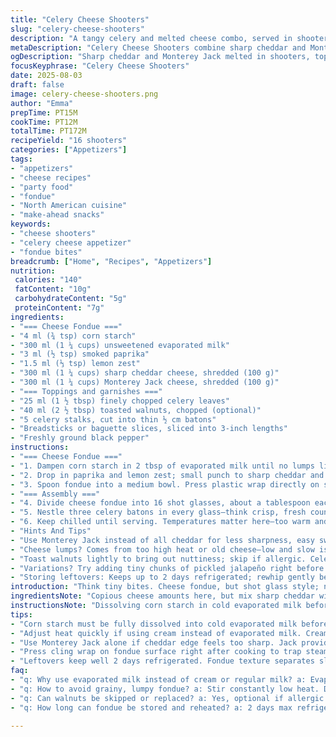 ```yaml
---
title: "Celery Cheese Shooters"
slug: "celery-cheese-shooters"
description: "A tangy celery and melted cheese combo, served in shooter glasses for bite-sized enjoyment. Uses evaporated milk and corn starch with cheddar and Monterey Jack cheeses, spiced subtly with smoked paprika and lemon zest, topped with fresh celery and toasted walnuts. Served chilled with crunchy breadsticks and crisp celery batons for dipping."
metaDescription: "Celery Cheese Shooters combine sharp cheddar and Monterey Jack cheeses chilled in shooters with paprika, lemon zest, walnuts, and fresh celery for crunchy bites."
ogDescription: "Sharp cheddar and Monterey Jack melted in shooters, topped with celery leaves, walnuts, and fresh batons. Cool, creamy, tangy bites with bold smoky-paprika notes."
focusKeyphrase: "Celery Cheese Shooters"
date: 2025-08-03
draft: false
image: celery-cheese-shooters.png
author: "Emma"
prepTime: PT15M
cookTime: PT12M
totalTime: PT172M
recipeYield: "16 shooters"
categories: ["Appetizers"]
tags:
- "appetizers"
- "cheese recipes"
- "party food"
- "fondue"
- "North American cuisine"
- "make-ahead snacks"
keywords:
- "cheese shooters"
- "celery cheese appetizer"
- "fondue bites"
breadcrumb: ["Home", "Recipes", "Appetizers"]
nutrition: 
 calories: "140"
 fatContent: "10g"
 carbohydrateContent: "5g"
 proteinContent: "7g"
ingredients:
- "=== Cheese Fondue ==="
- "4 ml (¾ tsp) corn starch"
- "300 ml (1 ¼ cups) unsweetened evaporated milk"
- "3 ml (½ tsp) smoked paprika"
- "1.5 ml (⅓ tsp) lemon zest"
- "300 ml (1 ¼ cups) sharp cheddar cheese, shredded (100 g)"
- "300 ml (1 ¼ cups) Monterey Jack cheese, shredded (100 g)"
- "=== Toppings and garnishes ==="
- "25 ml (1 ½ tbsp) finely chopped celery leaves"
- "40 ml (2 ½ tbsp) toasted walnuts, chopped (optional)"
- "5 celery stalks, cut into thin ½ cm batons"
- "Breadsticks or baguette slices, sliced into 3-inch lengths"
- "Freshly ground black pepper"
instructions:
- "=== Cheese Fondue ==="
- "1. Dampen corn starch in 2 tbsp of evaporated milk until no lumps linger. Pour rest of milk into small saucepan, stir in the corn starch mixture. Heat on medium low, stir constantly with wooden spoon. Bubbling edges and slight thickening means almost there."
- "2. Drop in paprika and lemon zest; small punch to sharp cheddar and Monterey Jack next. Stir as cheeses melt, watch carefully to avoid grainy texture or scorching. Remove from heat once creamy and smooth."
- "3. Spoon fondue into a medium bowl. Press plastic wrap directly on surface — prevents crust forming. Let cool to room temp, then refrigerate at least 2 ½ hours or until cold and firm but scoopable."
- "=== Assembly ==="
- "4. Divide cheese fondue into 16 shot glasses, about a tablespoon each. Sprinkle celery leaves on top, scatter walnuts over if using. Grind black pepper fresh onto each glass."
- "5. Nestle three celery batons in every glass—think crisp, fresh counterbalance to melting cheese. Arrange breadsticks or baguette slices on a serving tray alongside an extra glass holding remaining celery sticks so guests can grab and dip."
- "6. Keep chilled until serving. Temperatures matter here—too warm and it gets runny; too cold and it turns stiff to plow through."
- "Hints And Tips"
- "Use Monterey Jack instead of all cheddar for less sharpness, easy swap, mellows flavor. If stuck with cream instead of evaporated milk, reduce heat quicker to stop thickening runaway."
- "Cheese lumps? Comes from too high heat or old cheese—low and slow is your friend. Also no rush. Layer flavors: smoked paprika and lemon zest punch up otherwise straightforward cheesy goo."
- "Toast walnuts lightly to bring out nuttiness; skip if allergic. Celery leaves bitter green surprise, worth finding over plain parsley. Sticking cling wrap direct avoids plastic peel-off texture traps."
- "Variations? Try adding tiny chunks of pickled jalapeño right before spooning into glasses if you want fire. Served cold, this appetizer plays on textural contrasts and sharp-smoky-tangy notes, so fresh celery and crunchy breadsticks are non-negotiable."
- "Storing leftovers: Keeps up to 2 days refrigerated; rewhip gently before serving if it separates."
introduction: "Think tiny bites. Cheese fondue, but shot glass style; no dipping, just snacking. Celery brings crunch and green brightness to heavy cheese. I used to pile cheese fondue on bread, but that got sloppy fast; now spoons out neat little glasses, hand them around. Gets rid of the mess, spares bread turning soggy too soon. Adding Monterey Jack softens sharp cheddar edge I find too harsh otherwise. Smoked paprika brings subtle warmth that I didn’t expect, but loved. Lemon zest cuts through fat. Celery leaves—I started throwing those in after I realized parsley was boring and celery leaf flavor punches harder. Walnuts? Optional but bring good crunch-and-depth counterpoint, nuts toasted first of course. Prep time’s short but cooling makes this a make-ahead party starter. Refreshing, tactile, and bright on the palate despite wallops of cheese heaviness. Never trust exact times here by the clock, trust texture and sheen."
ingredientsNote: "Copious cheese amounts here, but mix sharp cheddar with Monterey Jack for creaminess without losing depth. Corn starch thickens without adding gritty mouthfeel, better than flour or arrowroot in my trials. Evaporated milk preferred over cream or regular milk; reduces risk of separation, nice thick body without overwhelming fat. Tabasco jalapeño swapped for smoked paprika and lemon zest for less heat and more aromatic complexity, personal tweak. Celery leaves rarely used but add herbaceous lift and gentle bitterness balancing cheese richness; parsley or chives work if unavailable. Toast walnuts gently on dry pan, watch not to burn. Breadsticks or crisp baguette only, soggy bread ruins the experience. Make sure celery sticks are thin enough for easy dipping but not limp or watery. Placing plastic wrap directly atop cheese fondue prevents unappetizing skin, don’t skip."
instructionsNote: "Dissolving corn starch in cold evaporated milk before heating avoids lumps, trust me on that sticking moment if you don’t. Heat fondue low and constant stirring essential; overheated cheese protein seizes and gets grainy—lost many batches on this. Watch bubbling at edges, not entire saucepan boiling. Peeling cheese off bottom with wooden spoon as it melts helps. Removing from heat promptly stops overcooking. Plastic wrap pressed on surface stops crust forming—reportedly traps steam but texture difference is worth it. Chill at least 2 ½ hours; texture thickens but still spoonable, not hardening solid. Portioning fondue with spoon into shooters requires cooled fondue for neatness. Final garnish with fresh celery leaves and freshly cracked black pepper wakes up flavor. Celery batons in glasses add textural interplay. Extra celery on side replenishes freshness, keeps crowd munching without overpowering cheese richness. Serve cold but not too cold to lose creaminess, otherwise fondue scalds mouth or becomes stiff. Tried reheating gently in double boiler but texture suffers; better cold. Breadsticks never stale, if only frozen store-bought on hand, quickly warm in oven for crispness."
tips:
- "Corn starch must be fully dissolved into cold evaporated milk before heating. Lumps mean uneven texture later. Stir constantly on low heat. Watch bubbling edges only—don’t wait for full boil. When cheese melts, scrape bottom gently to avoid sticking. Plastic wrap pressed tight on fondue keeps skin from forming which ruins mouthfeel. Chill 2+ hours minimum for thick but scoopable texture. Portion cold fondue carefully to keep edges neat. Fresh celery leaves add bitterness that cuts rich cheese nicely; skip parsley for flavor impact."
- "Adjust heat quickly if using cream instead of evaporated milk. Cream thickens faster but also separates if overheated. Reducing heat and frequent stirring saves the fondue. Toast walnuts lightly on dry pan before chopping. Avoid burnt nuts—they overpower. Walnuts add crunchy contrast to creamy fondue but are optional if allergies or dislikes. Breadsticks must be crisp. Soft bread soaks cheese fast and kills crunch. Celery batons should be thin but not limp; watery pieces break mouthfeel and add soggy notes."
- "Use Monterey Jack alone if cheddar edge feels too sharp. Jack provides creaminess and mellows the sharpness. Smoked paprika adds gentle warm aroma without heat pain. Lemon zest brightness cuts the fat, balancing cheese heaviness. Jalapeño chunks swap nicely for heat if desired but add raw spice clash. Avoid full boiling sauce; overheated cheese gets grainy. When cheese just starts melting with bubbling edges, remove heat immediately for smooth fondue. Reheating ruins texture—serve cold or room temp if needed."
- "Press cling wrap on fondue surface right after cooking to trap steam and keep top moist. Avoid peel-off crust that ruins creaminess. Cooling times vary with fridge models; test texture with spoon. Fondue should chill firm but scoopable, not rock hard. When portioning fondue into glasses, let it rest to reduce bubbles forming on top—adds smoother look. Grind pepper freshly right on shooters for aroma boost over pre-ground. Arrange celery sticks in shooters to add crunchy cold contrast to melting warm cheese mouthfeel."
- "Leftovers keep well 2 days refrigerated. Fondue texture separates slightly but comes back after gentle rewhip using wooden spoon only. Avoid electric whisks that aerate and change texture. Serving temp matters. Too cold and fondue stiffens making biting hard. Too warm and it runs, loses shape in shooter glasses. Target room temp before serving if refrigerated too long. Toast walnuts just before serving if possible to revive nut flavor. If bread sticks soften from sitting out, quickly crisp in hot oven for seconds."
faq:
- "q: Why use evaporated milk instead of cream or regular milk? a: Evaporated milk holds heat better. Less likely to separate or curdle. Cream thickens quicker but can break down if overheated. Regular milk too thin—fondue turns runny fast. Good balance here for stable texture and mild flavor."
- "q: How to avoid grainy, lumpy fondue? a: Stir constantly low heat. Dissolve corn starch well in cold milk first. High heat scares proteins, causes clumping. Bubbles at edges mean almost ready; stop heat fast. Also scrape saucepan bottom gently while melting to prevent sticking and lumps forming. Low and slow."
- "q: Can walnuts be skipped or replaced? a: Yes, optional if allergic or dislike. Toasting nuts brings flavor out, but omit if needed. Pecans or almonds could substitute but adjust chopping size for similar crunch. Raw nuts too hard and clash with soft fondue texture. Toasting softens flavor slightly and ramps nuttiness."
- "q: How long can fondue be stored and reheated? a: 2 days max refrigerated. Restores texture after gentle manual stirring. Avoid electric mixers; breaks structure. Cold fondue best served chilled or slightly warmed at room temp but never reheated hot, breaks smoothness, gets grainy. Use glass shooters to portion for quick serving; leftovers reseal tightly for fridge."

---
```

